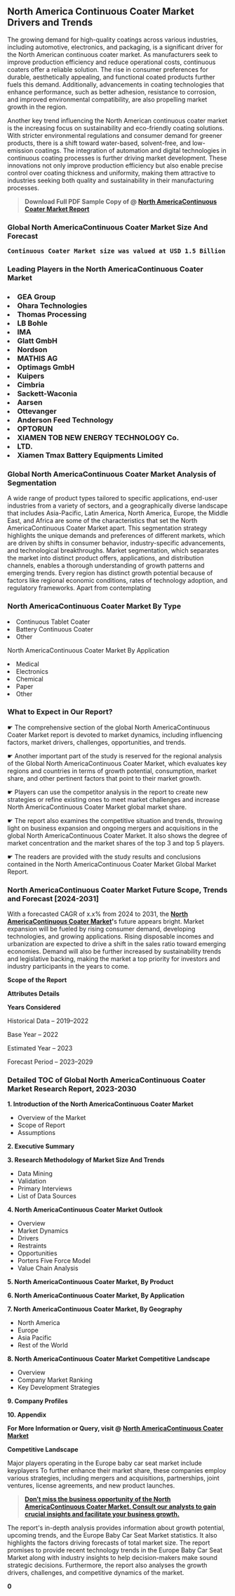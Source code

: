 <p><h2>North America Continuous Coater Market Drivers and Trends</h2><p>The growing demand for high-quality coatings across various industries, including automotive, electronics, and packaging, is a significant driver for the North American continuous coater market. As manufacturers seek to improve production efficiency and reduce operational costs, continuous coaters offer a reliable solution. The rise in consumer preferences for durable, aesthetically appealing, and functional coated products further fuels this demand. Additionally, advancements in coating technologies that enhance performance, such as better adhesion, resistance to corrosion, and improved environmental compatibility, are also propelling market growth in the region.</p><p>Another key trend influencing the North American continuous coater market is the increasing focus on sustainability and eco-friendly coating solutions. With stricter environmental regulations and consumer demand for greener products, there is a shift toward water-based, solvent-free, and low-emission coatings. The integration of automation and digital technologies in continuous coating processes is further driving market development. These innovations not only improve production efficiency but also enable precise control over coating thickness and uniformity, making them attractive to industries seeking both quality and sustainability in their manufacturing processes.</p></p><blockquote id="" class=""><strong>Download Full PDF Sample Copy of @&nbsp;<a href="https://www.verifiedmarketreports.com/download-sample/?rid=693950&utm_source=GitHub-Jan&utm_medium=258" target="_blank">North AmericaContinuous Coater Market Report</a>&nbsp;&nbsp;</strong></blockquote><h3 id="" class=""><strong>Global&nbsp;North AmericaContinuous Coater Market Size And Forecast</strong></h3><pre class="reader-text-block__code-block"><strong>Continuous Coater Market size was valued at USD 1.5 Billion in 2022 and is projected to reach USD 2.8 Billion by 2030, growing at a CAGR of 8.7% from 2024 to 2030.</strong></pre><h3 id="" class="">Leading Players in the&nbsp;North AmericaContinuous Coater Market</h3><h3 class=""></Li><Li>GEA Group</Li><Li> Ohara Technologies</Li><Li> Thomas Processing</Li><Li> LB Bohle</Li><Li> IMA</Li><Li> Glatt GmbH</Li><Li> Nordson</Li><Li> MATHIS AG</Li><Li> Optimags GmbH</Li><Li> Kuipers</Li><Li> Cimbria</Li><Li> Sackett-Waconia</Li><Li> Aarsen</Li><Li> Ottevanger</Li><Li> Anderson Feed Technology</Li><Li> OPTORUN</Li><Li> XIAMEN TOB NEW ENERGY TECHNOLOGY Co.</Li><Li> LTD.</Li><Li> Xiamen Tmax Battery Equipments Limited</h3><h3 id="" class="">Global&nbsp;North AmericaContinuous Coater Market Analysis of Segmentation</h3><p id="" class="">A wide range of product types tailored to specific applications, end-user industries from a variety of sectors, and a geographically diverse landscape that includes Asia-Pacific, Latin America, North America, Europe, the Middle East, and Africa are some of the characteristics that set the North AmericaContinuous Coater Market apart. This segmentation strategy highlights the unique demands and preferences of different markets, which are driven by shifts in consumer behavior, industry-specific advancements, and technological breakthroughs. Market segmentation, which separates the market into distinct product offers, applications, and distribution channels, enables a thorough understanding of growth patterns and emerging trends. Every region has distinct growth potential because of factors like regional economic conditions, rates of technology adoption, and regulatory frameworks. Apart from contemplating</p><h3 id="" class="">North AmericaContinuous Coater Market&nbsp;By Type</h3><p></Li><Li>Continuous Tablet Coater</Li><Li> Battery Continuous Coater</Li><Li> Other</p><div class="" data-test-id=""><p>North AmericaContinuous Coater Market&nbsp;By Application</p></div><p class=""></Li><Li>Medical</Li><Li> Electronics</Li><Li> Chemical</Li><Li> Paper</Li><Li> Other</p><div class="" data-test-id=""><h3><span class="">What to Expect in Our Report?</span></h3></div><div class="" data-test-id=""><p><span class="">☛ The comprehensive section of the global North AmericaContinuous Coater Market report is devoted to market dynamics, including influencing factors, market drivers, challenges, opportunities, and trends.</span></p></div><div class="" data-test-id=""><p><span class="">☛ Another important part of the study is reserved for the regional analysis of the Global North AmericaContinuous Coater Market, which evaluates key regions and countries in terms of growth potential, consumption, market share, and other pertinent factors that point to their market growth.</span></p></div><div class="" data-test-id=""><p><span class="">☛ Players can use the competitor analysis in the report to create new strategies or refine existing ones to meet market challenges and increase North AmericaContinuous Coater Market global market share.</span></p></div><div class="" data-test-id=""><p><span class="">☛ The report also examines the competitive situation and trends, throwing light on business expansion and ongoing mergers and acquisitions in the global North AmericaContinuous Coater Market. It also shows the degree of market concentration and the market shares of the top 3 and top 5 players.</span></p></div><div class="" data-test-id=""><p><span class="">☛ The readers are provided with the study results and conclusions contained in the North AmericaContinuous Coater Market Global Market Report.</span></p></div><div class="" data-test-id=""><h3><span class="">North AmericaContinuous Coater Market Future Scope, Trends and Forecast [2024-2031]</span></h3></div><div class="" data-test-id=""><p><span class="">With a forecasted CAGR of x.x% from 2024 to 2031, the <strong><a href="https://www.verifiedmarketreports.com/download-sample/?rid=693950&utm_source=GitHub-Jan&utm_medium=258" target="_blank">North AmericaContinuous Coater Market</a>'</strong>s future appears bright. Market expansion will be fueled by rising consumer demand, developing technologies, and growing applications. Rising disposable incomes and urbanization are expected to drive a shift in the sales ratio toward emerging economies. Demand will also be further increased by sustainability trends and legislative backing, making the market a top priority for investors and industry participants in the years to come.</span></p><p id="ember66" class="ember-view reader-text-block__paragraph"><strong>Scope of the Report</strong></p><p id="ember67" class="ember-view reader-text-block__paragraph"><strong>Attributes Details</strong></p><p id="ember68" class="ember-view reader-text-block__paragraph"><strong>Years Considered</strong></p><p id="ember69" class="ember-view reader-text-block__paragraph">Historical Data &ndash; 2019&ndash;2022</p><p id="ember70" class="ember-view reader-text-block__paragraph">Base Year &ndash; 2022</p><p id="ember71" class="ember-view reader-text-block__paragraph">Estimated Year &ndash; 2023</p><p id="ember72" class="ember-view reader-text-block__paragraph">Forecast Period &ndash; 2023&ndash;2029</p></div><h3 id="" class="">Detailed TOC of Global North AmericaContinuous Coater Market Research Report, 2023-2030</h3><p id="" class=""><strong>1. Introduction of the North AmericaContinuous Coater Market</strong></p><ul><li>Overview of the Market</li><li>Scope of Report</li><li>Assumptions</li></ul><p id="" class=""><strong>2. Executive Summary</strong></p><p id="" class=""><strong>3. Research Methodology of Market Size And Trends</strong></p><ul><li>Data Mining</li><li>Validation</li><li>Primary Interviews</li><li>List of Data Sources</li></ul><p id="" class=""><strong>4. North AmericaContinuous Coater Market Outlook</strong></p><ul><li>Overview</li><li>Market Dynamics</li><li>Drivers</li><li>Restraints</li><li>Opportunities</li><li>Porters Five Force Model</li><li>Value Chain Analysis</li></ul><p id="" class=""><strong>5. North AmericaContinuous Coater Market, By Product</strong></p><p id="" class=""><strong>6. North AmericaContinuous Coater Market, By Application</strong></p><p id="" class=""><strong>7. North AmericaContinuous Coater Market, By Geography</strong></p><ul><li>North America</li><li>Europe</li><li>Asia Pacific</li><li>Rest of the World</li></ul><p id="" class=""><strong>8. North AmericaContinuous Coater Market Competitive Landscape</strong></p><ul><li>Overview</li><li>Company Market Ranking</li><li>Key Development Strategies</li></ul><p id="" class=""><strong>9. Company Profiles</strong></p><p id="" class=""><strong>10. Appendix</strong></p><p><strong>For More Information or Query, visit&nbsp;@ <a href="https://www.verifiedmarketreports.com/product/continuous-coater-market/" target="_blank">North AmericaContinuous Coater Market</a></strong></p><p id="ember61" class="ember-view reader-text-block__paragraph"><strong>Competitive Landscape</strong></p><p id="ember62" class="ember-view reader-text-block__paragraph">Major players operating in the Europe baby car seat market include keyplayers To further enhance their market share, these companies employ various strategies, including mergers and acquisitions, partnerships, joint ventures, license agreements, and new product launches.</p><blockquote id="ember63" class="ember-view reader-text-block__blockquote"><strong><a href="https://www.verifiedmarketreports.com/download-sample/?rid=693950&utm_source=GitHub-Jan&utm_medium=258" target="_blank">Don&rsquo;t miss the business opportunity of the North AmericaContinuous Coater Market. Consult our analysts to gain crucial insights and facilitate your business growth.</a></strong></blockquote><p id="ember64" class="ember-view reader-text-block__paragraph">The report's in-depth analysis provides information about growth potential, upcoming trends, and the Europe Baby Car Seat Market statistics. It also highlights the factors driving forecasts of total market size. The report promises to provide recent technology trends in the Europe Baby Car Seat Market along with industry insights to help decision-makers make sound strategic decisions. Furthermore, the report also analyses the growth drivers, challenges, and competitive dynamics of the market.</p><p class="ember-view reader-text-block__paragraph"><strong>0</strong></p>
